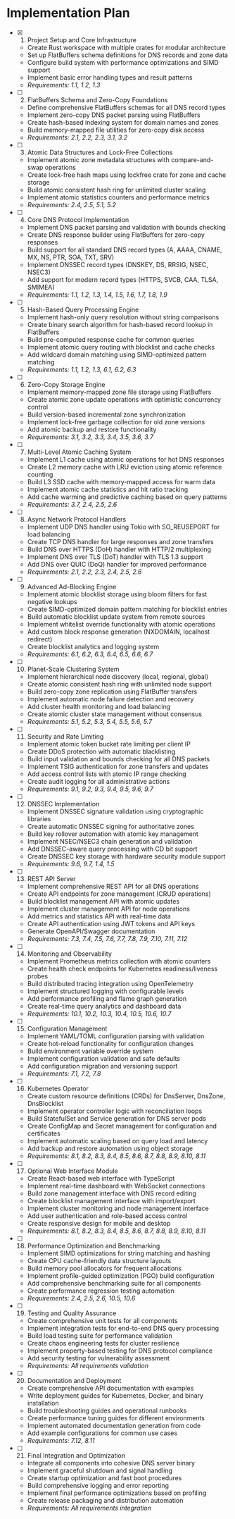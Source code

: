 # Implementation Plan

- [x] 1. Project Setup and Core Infrastructure





  - Create Rust workspace with multiple crates for modular architecture
  - Set up FlatBuffers schema definitions for DNS records and zone data
  - Configure build system with performance optimizations and SIMD support
  - Implement basic error handling types and result patterns
  - _Requirements: 1.1, 1.2, 1.3_

- [ ] 2. FlatBuffers Schema and Zero-Copy Foundations
  - Define comprehensive FlatBuffers schemas for all DNS record types
  - Implement zero-copy DNS packet parsing using FlatBuffers
  - Create hash-based indexing system for domain names and zones
  - Build memory-mapped file utilities for zero-copy disk access
  - _Requirements: 2.1, 2.2, 2.3, 3.1, 3.2_

- [ ] 3. Atomic Data Structures and Lock-Free Collections
  - Implement atomic zone metadata structures with compare-and-swap operations
  - Create lock-free hash maps using lockfree crate for zone and cache storage
  - Build atomic consistent hash ring for unlimited cluster scaling
  - Implement atomic statistics counters and performance metrics
  - _Requirements: 2.4, 2.5, 5.1, 5.2_

- [ ] 4. Core DNS Protocol Implementation
  - Implement DNS packet parsing and validation with bounds checking
  - Create DNS response builder using FlatBuffers for zero-copy responses
  - Build support for all standard DNS record types (A, AAAA, CNAME, MX, NS, PTR, SOA, TXT, SRV)
  - Implement DNSSEC record types (DNSKEY, DS, RRSIG, NSEC, NSEC3)
  - Add support for modern record types (HTTPS, SVCB, CAA, TLSA, SMIMEA)
  - _Requirements: 1.1, 1.2, 1.3, 1.4, 1.5, 1.6, 1.7, 1.8, 1.9_

- [ ] 5. Hash-Based Query Processing Engine
  - Implement hash-only query resolution without string comparisons
  - Create binary search algorithm for hash-based record lookup in FlatBuffers
  - Build pre-computed response cache for common queries
  - Implement atomic query routing with blocklist and cache checks
  - Add wildcard domain matching using SIMD-optimized pattern matching
  - _Requirements: 1.1, 1.2, 1.3, 6.1, 6.2, 6.3_

- [ ] 6. Zero-Copy Storage Engine
  - Implement memory-mapped zone file storage using FlatBuffers
  - Create atomic zone update operations with optimistic concurrency control
  - Build version-based incremental zone synchronization
  - Implement lock-free garbage collection for old zone versions
  - Add atomic backup and restore functionality
  - _Requirements: 3.1, 3.2, 3.3, 3.4, 3.5, 3.6, 3.7_

- [ ] 7. Multi-Level Atomic Caching System
  - Implement L1 cache using atomic operations for hot DNS responses
  - Create L2 memory cache with LRU eviction using atomic reference counting
  - Build L3 SSD cache with memory-mapped access for warm data
  - Implement atomic cache statistics and hit ratio tracking
  - Add cache warming and predictive caching based on query patterns
  - _Requirements: 3.7, 2.4, 2.5, 2.6_

- [ ] 8. Async Network Protocol Handlers
  - Implement UDP DNS handler using Tokio with SO_REUSEPORT for load balancing
  - Create TCP DNS handler for large responses and zone transfers
  - Build DNS over HTTPS (DoH) handler with HTTP/2 multiplexing
  - Implement DNS over TLS (DoT) handler with TLS 1.3 support
  - Add DNS over QUIC (DoQ) handler for improved performance
  - _Requirements: 2.1, 2.2, 2.3, 2.4, 2.5, 2.6_

- [ ] 9. Advanced Ad-Blocking Engine
  - Implement atomic blocklist storage using bloom filters for fast negative lookups
  - Create SIMD-optimized domain pattern matching for blocklist entries
  - Build automatic blocklist update system from remote sources
  - Implement whitelist override functionality with atomic operations
  - Add custom block response generation (NXDOMAIN, localhost redirect)
  - Create blocklist analytics and logging system
  - _Requirements: 6.1, 6.2, 6.3, 6.4, 6.5, 6.6, 6.7_

- [ ] 10. Planet-Scale Clustering System
  - Implement hierarchical node discovery (local, regional, global)
  - Create atomic consistent hash ring with unlimited node support
  - Build zero-copy zone replication using FlatBuffer transfers
  - Implement automatic node failure detection and recovery
  - Add cluster health monitoring and load balancing
  - Create atomic cluster state management without consensus
  - _Requirements: 5.1, 5.2, 5.3, 5.4, 5.5, 5.6, 5.7_

- [ ] 11. Security and Rate Limiting
  - Implement atomic token bucket rate limiting per client IP
  - Create DDoS protection with automatic blacklisting
  - Build input validation and bounds checking for all DNS packets
  - Implement TSIG authentication for zone transfers and updates
  - Add access control lists with atomic IP range checking
  - Create audit logging for all administrative actions
  - _Requirements: 9.1, 9.2, 9.3, 9.4, 9.5, 9.6, 9.7_

- [ ] 12. DNSSEC Implementation
  - Implement DNSSEC signature validation using cryptographic libraries
  - Create automatic DNSSEC signing for authoritative zones
  - Build key rollover automation with atomic key management
  - Implement NSEC/NSEC3 chain generation and validation
  - Add DNSSEC-aware query processing with CD bit support
  - Create DNSSEC key storage with hardware security module support
  - _Requirements: 9.6, 9.7, 1.4, 1.5_

- [ ] 13. REST API Server
  - Implement comprehensive REST API for all DNS operations
  - Create API endpoints for zone management (CRUD operations)
  - Build blocklist management API with atomic updates
  - Implement cluster management API for node operations
  - Add metrics and statistics API with real-time data
  - Create API authentication using JWT tokens and API keys
  - Generate OpenAPI/Swagger documentation
  - _Requirements: 7.3, 7.4, 7.5, 7.6, 7.7, 7.8, 7.9, 7.10, 7.11, 7.12_

- [ ] 14. Monitoring and Observability
  - Implement Prometheus metrics collection with atomic counters
  - Create health check endpoints for Kubernetes readiness/liveness probes
  - Build distributed tracing integration using OpenTelemetry
  - Implement structured logging with configurable levels
  - Add performance profiling and flame graph generation
  - Create real-time query analytics and dashboard data
  - _Requirements: 10.1, 10.2, 10.3, 10.4, 10.5, 10.6, 10.7_

- [ ] 15. Configuration Management
  - Implement YAML/TOML configuration parsing with validation
  - Create hot-reload functionality for configuration changes
  - Build environment variable override system
  - Implement configuration validation and safe defaults
  - Add configuration migration and versioning support
  - _Requirements: 7.1, 7.2, 7.8_

- [ ] 16. Kubernetes Operator
  - Create custom resource definitions (CRDs) for DnsServer, DnsZone, DnsBlocklist
  - Implement operator controller logic with reconciliation loops
  - Build StatefulSet and Service generation for DNS server pods
  - Create ConfigMap and Secret management for configuration and certificates
  - Implement automatic scaling based on query load and latency
  - Add backup and restore automation using object storage
  - _Requirements: 8.1, 8.2, 8.3, 8.4, 8.5, 8.6, 8.7, 8.8, 8.9, 8.10, 8.11_

- [ ] 17. Optional Web Interface Module
  - Create React-based web interface with TypeScript
  - Implement real-time dashboard with WebSocket connections
  - Build zone management interface with DNS record editing
  - Create blocklist management interface with import/export
  - Implement cluster monitoring and node management interface
  - Add user authentication and role-based access control
  - Create responsive design for mobile and desktop
  - _Requirements: 8.1, 8.2, 8.3, 8.4, 8.5, 8.6, 8.7, 8.8, 8.9, 8.10, 8.11_

- [ ] 18. Performance Optimization and Benchmarking
  - Implement SIMD optimizations for string matching and hashing
  - Create CPU cache-friendly data structure layouts
  - Build memory pool allocators for frequent allocations
  - Implement profile-guided optimization (PGO) build configuration
  - Add comprehensive benchmarking suite for all components
  - Create performance regression testing automation
  - _Requirements: 2.4, 2.5, 2.6, 10.5, 10.6_

- [ ] 19. Testing and Quality Assurance
  - Create comprehensive unit tests for all components
  - Implement integration tests for end-to-end DNS query processing
  - Build load testing suite for performance validation
  - Create chaos engineering tests for cluster resilience
  - Implement property-based testing for DNS protocol compliance
  - Add security testing for vulnerability assessment
  - _Requirements: All requirements validation_

- [ ] 20. Documentation and Deployment
  - Create comprehensive API documentation with examples
  - Write deployment guides for Kubernetes, Docker, and binary installation
  - Build troubleshooting guides and operational runbooks
  - Create performance tuning guides for different environments
  - Implement automated documentation generation from code
  - Add example configurations for common use cases
  - _Requirements: 7.12, 8.11_

- [ ] 21. Final Integration and Optimization
  - Integrate all components into cohesive DNS server binary
  - Implement graceful shutdown and signal handling
  - Create startup optimization and fast boot procedures
  - Build comprehensive logging and error reporting
  - Implement final performance optimizations based on profiling
  - Create release packaging and distribution automation
  - _Requirements: All requirements integration_